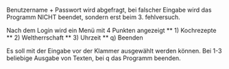 Benutzername + Passwort wird abgefragt, 
bei falscher Eingabe wird das Programm NICHT beendet, sondern erst beim 3. fehlversuch.

Nach dem Login wird ein Menü mit 4 Punkten angezeigt
** 1) Kochrezepte
** 2) Weltherrschaft
** 3) Uhrzeit
** q) Beenden

Es soll mit der Eingabe vor der Klammer ausgewählt werden können.
Bei 1-3 beliebige Ausgabe von Texten, bei q das Programm beenden.
